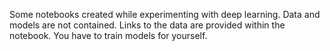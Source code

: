 Some notebooks created while experimenting with deep learning.
Data and models are not contained.
Links to the data are provided within the notebook.
You have to train models for yourself.